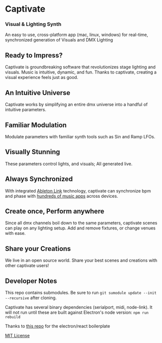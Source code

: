 # Captivate

### Visual & Lighting Synth

An easy to use, cross-platform app (mac, linux, windows) for real-time, synchronized generation of Visuals and DMX Lighting

## Ready to Impress?

Captivate is groundbreaking software that revolutionizes stage lighting and visuals. Music is intuitive, dynamic, and fun. Thanks to captivate, creating a visual experience feels just as good.

## An Intuitive Universe

Captivate works by simplifying an entire dmx universe into a handful of intuitive parameters.

## Familiar Modulation

Modulate parameters with familiar synth tools such as Sin and Ramp LFOs.

## Visually Stunning

These parameters control lights, and visuals; All generated live.

## Always Synchronized

With integrated [Ableton Link](https://www.ableton.com/en/link/) technology, captivate can synchronize bpm and phase with [hundreds of music apps](https://www.ableton.com/en/link/products/) across devices.

## Create once, Perform anywhere

Since all dmx channels boil down to the same parameters, captivate scenes can play on any lighting setup. Add and remove fixtures, or change venues with ease.

## Share your Creations

We live in an open source world. Share your best scenes and creations with other captivate users!

## Developer Notes

This repo contains submodules. Be sure to run `git sumodule update --init --recursive` after cloning.

Captivate has several binary dependencies (serialport, midi, node-link). It will not run until these are built against Electron's node version: `npm run rebuild`

Thanks to [this repo](https://github.com/electron-react-boilerplate/electron-react-boilerplate) for the electron/react boilerplate

[MIT License](https://github.com/spensbot/Captivate2/blob/master/LICENSE)
